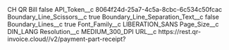 <?xml version="1.0" encoding="UTF-8"?>
<CustomMetadata xmlns="http://soap.sforce.com/2006/04/metadata" xmlns:xsi="http://www.w3.org/2001/XMLSchema-instance" xmlns:xsd="http://www.w3.org/2001/XMLSchema">
    <label>CH QR Bill</label>
    <protected>false</protected>
    <values>
        <field>API_Token__c</field>
        <value xsi:type="xsd:string">8064f24d-25a7-4c5a-8cbc-6c534c50fcac</value>
    </values>
    <values>
        <field>Boundary_Line_Scissors__c</field>
        <value xsi:type="xsd:boolean">true</value>
    </values>
    <values>
        <field>Boundary_Line_Separation_Text__c</field>
        <value xsi:type="xsd:boolean">false</value>
    </values>
    <values>
        <field>Boundary_Lines__c</field>
        <value xsi:type="xsd:boolean">true</value>
    </values>
    <values>
        <field>Font_Family__c</field>
        <value xsi:type="xsd:string">LIBERATION_SANS</value>
    </values>
    <values>
        <field>Page_Size__c</field>
        <value xsi:type="xsd:string">DIN_LANG</value>
    </values>
    <values>
        <field>Resolution__c</field>
        <value xsi:type="xsd:string">MEDIUM_300_DPI</value>
    </values>
    <values>
        <field>URL__c</field>
        <value xsi:type="xsd:string">https://rest.qr-invoice.cloud//v2/payment-part-receipt?</value>
    </values>
</CustomMetadata>
